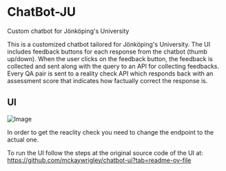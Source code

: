 # ChatBot-JU  
Custom chatbot for Jönköping's University

This is a customized chatbot tailored for Jönköping's University. The UI includes feedback buttons for each response from the chatbot (thumb up/down). When the user clicks on the feedback button, the feedback is collected and sent along with the query to an API for collecting feedbacks.  
Every QA pair is sent to a reality check API which responds back with an assessment score that indicates how factually correct the response is.

## UI  
![Image](#)

In order to get the reaclity check you need to change the endpoint to the actual one.


To run the UI follow the steps at the original source code of the UI at:
https://github.com/mckaywrigley/chatbot-ui?tab=readme-ov-file


